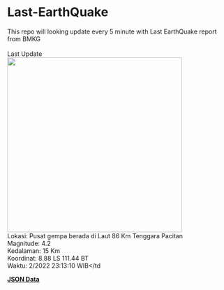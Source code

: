 # Last-EarthQuake
This repo will looking update every 5 minute with Last EarthQuake report from BMKG
<br>
<br>
Last Update
<br>
<img src="https://ews.bmkg.go.id/TEWS/data/20221211231310.mmi.jpg" width="400"/>
<br>
Lokasi: Pusat gempa berada di Laut 86 Km Tenggara Pacitan <br>
Magnitude: 4.2 <br>
Kedalaman: 15 Km <br>
Koordinat: 8.88 LS 111.44 BT <br>
Waktu: 2/2022 23:13:10 WIB</td <br>

<a href="./data/data.json">**JSON Data**</a>
